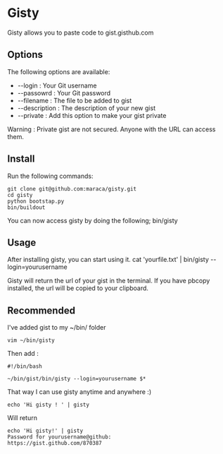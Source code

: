 Gisty
=====

Gisty allows you to paste code to gist.gisthub.com

Options
-------

The following options are available:
* --login : Your Git username
* --passowrd : Your Git password
* --filename : The file to be added to gist
* --description : The description of your new gist
* --private : Add this option to make your gist private

Warning : Private gist are not secured. Anyone with the URL can access them.

Install
-------
Run the following commands:

	git clone git@github.com:maraca/gisty.git
	cd gisty
	python bootstap.py
	bin/buildout

You can now access gisty by doing the following;
	bin/gisty

Usage
-----
After installing gisty, you can start using it.
	cat 'yourfile.txt' | bin/gisty --login=yourusername

Gisty will return the url of your gist in the terminal.
If you have pbcopy installed, the url will be copied to your clipboard.


Recommended
-----------
I've added gist to my ~/bin/ folder

	vim ~/bin/gisty

Then add :
	
	#!/bin/bash
	
	~/bin/gist/bin/gisty --login=yourusername $*


That way I can use gisty anytime and anywhere :)

	echo 'Hi gisty ! ' | gisty 

Will return

	echo 'Hi gisty!' | gisty
	Password for yourusername@github: 
	https://gist.github.com/870387



